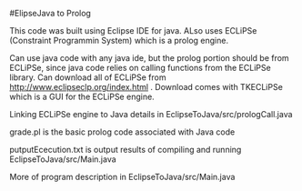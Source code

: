 #ElipseJava to Prolog

This code was built using Eclipse IDE for java. ALso uses ECLiPSe (Constraint Programmin System) which is a prolog engine.

Can use java code with any java ide, but the prolog portion should be from ECLiPSe, since java code relies on calling functions from the ECLiPSe library. Can download all of ECLiPSe from http://www.eclipseclp.org/index.html . Download comes with TKECLiPSe which is a GUI for the ECLiPSe engine. 

Linking ECLiPSe engine to Java details in EclipseToJava/src/prologCall.java

grade.pl is the basic prolog code associated with Java code

putputEcecution.txt is output results of compiling and running EclipseToJava/src/Main.java


More of program description in EclipseToJava/src/Main.java
